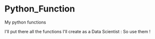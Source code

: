 # Python_Function
My python functions

I'll put there all the functions I'll create as a Data Scientist :
So use them !
